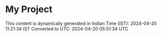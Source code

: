 # My Project

This content is dynamically generated in Indian Time (IST): 2024-04-20 11:21:34 IST
Converted to UTC: 2024-04-20 05:51:34 UTC
